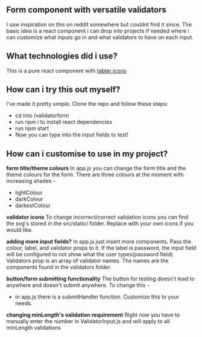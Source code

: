 ## Form component with versatile validators

I saw inspiration on this on reddit somewhere but couldnt find it since.
The basic idea is a react component i can drop into projects if needed
where i can customize what inputs go in and what validators to have on each
input.

## What technologies did i use?

This is a pure react component with [tabler icons](https://tablericons.com/)

## How can i try this out myself?

I've made it pretty simple. Clone the repo and follow these steps:

- cd into /validatorform
- run npm i to install react dependencies
- run npm start
- Now you can type into the input fields to test!

## How can i customise to use in my project?

**form title/theme colours**
In app.js you can change the form title and the theme colours for the form.
There are three colours at the moment with increasing shades -

- lightColour
- darkColour
- darkestColour

**validator icons**
To change incorrect/correct validation icons you can find the svg's stored in the src/static/ folder.
Replace with your own icons if you would like.

**adding more input fields?**
In app.js just insert more <ValidatorInput /> components. Pass the colour, label, and validator props to it.
If the label is password, the input field will be configured to not show what the user types(password field).
Validators prop is an array of validator names. The names are the components found in the validators folder.

**button/form submitting functionality**
The button for testing doesn't lead to anywhere and doesn't submit anywhere. To change this -

- in app.js there is a submitHandler function. Customize this to your needs.

**changing minLength's validation requirement**
Right now you have to manually enter the number in ValidatorInput.js and will apply to all minLength validations

